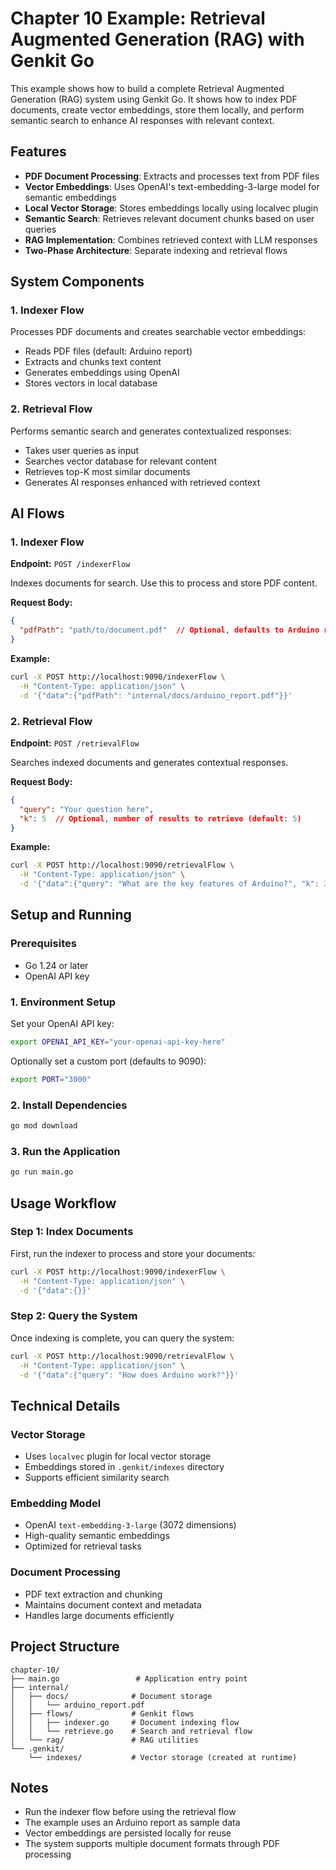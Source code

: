 # Chapter 10 Example: Retrieval Augmented Generation (RAG) with Genkit Go

This example shows how to build a complete Retrieval Augmented Generation (RAG) system using Genkit Go. It shows how to index PDF documents, create vector embeddings, store them locally, and perform semantic search to enhance AI responses with relevant context.

## Features

- **PDF Document Processing**: Extracts and processes text from PDF files
- **Vector Embeddings**: Uses OpenAI's text-embedding-3-large model for semantic embeddings
- **Local Vector Storage**: Stores embeddings locally using localvec plugin
- **Semantic Search**: Retrieves relevant document chunks based on user queries
- **RAG Implementation**: Combines retrieved context with LLM responses
- **Two-Phase Architecture**: Separate indexing and retrieval flows

## System Components

### 1. Indexer Flow
Processes PDF documents and creates searchable vector embeddings:
- Reads PDF files (default: Arduino report)
- Extracts and chunks text content
- Generates embeddings using OpenAI
- Stores vectors in local database

### 2. Retrieval Flow
Performs semantic search and generates contextualized responses:
- Takes user queries as input
- Searches vector database for relevant content
- Retrieves top-K most similar documents
- Generates AI responses enhanced with retrieved context

## AI Flows

### 1. Indexer Flow
**Endpoint:** `POST /indexerFlow`

Indexes documents for search. Use this to process and store PDF content.

**Request Body:**
```json
{
  "pdfPath": "path/to/document.pdf"  // Optional, defaults to Arduino report
}
```

**Example:**
```bash
curl -X POST http://localhost:9090/indexerFlow \
  -H "Content-Type: application/json" \
  -d '{"data":{"pdfPath": "internal/docs/arduino_report.pdf"}}'
```

### 2. Retrieval Flow
**Endpoint:** `POST /retrievalFlow`

Searches indexed documents and generates contextual responses.

**Request Body:**
```json
{
  "query": "Your question here",
  "k": 5  // Optional, number of results to retrieve (default: 5)
}
```

**Example:**
```bash
curl -X POST http://localhost:9090/retrievalFlow \
  -H "Content-Type: application/json" \
  -d '{"data":{"query": "What are the key features of Arduino?", "k": 3}}'
```

## Setup and Running

### Prerequisites
- Go 1.24 or later
- OpenAI API key

### 1. Environment Setup
Set your OpenAI API key:
```bash
export OPENAI_API_KEY="your-openai-api-key-here"
```

Optionally set a custom port (defaults to 9090):
```bash
export PORT="3000"
```

### 2. Install Dependencies
```bash
go mod download
```

### 3. Run the Application
```bash
go run main.go
```

## Usage Workflow

### Step 1: Index Documents
First, run the indexer to process and store your documents:
```bash
curl -X POST http://localhost:9090/indexerFlow \
  -H "Content-Type: application/json" \
  -d '{"data":{}}'
```

### Step 2: Query the System
Once indexing is complete, you can query the system:
```bash
curl -X POST http://localhost:9090/retrievalFlow \
  -H "Content-Type: application/json" \
  -d '{"data":{"query": "How does Arduino work?"}}'
```

## Technical Details

### Vector Storage
- Uses `localvec` plugin for local vector storage
- Embeddings stored in `.genkit/indexes` directory
- Supports efficient similarity search

### Embedding Model
- OpenAI `text-embedding-3-large` (3072 dimensions)
- High-quality semantic embeddings
- Optimized for retrieval tasks

### Document Processing
- PDF text extraction and chunking
- Maintains document context and metadata
- Handles large documents efficiently

## Project Structure

```
chapter-10/
├── main.go                 # Application entry point
├── internal/
│   ├── docs/              # Document storage
│   │   └── arduino_report.pdf
│   ├── flows/             # Genkit flows
│   │   ├── indexer.go     # Document indexing flow
│   │   └── retrieve.go    # Search and retrieval flow
│   └── rag/               # RAG utilities
└── .genkit/
    └── indexes/           # Vector storage (created at runtime)
```

## Notes

- Run the indexer flow before using the retrieval flow
- The example uses an Arduino report as sample data
- Vector embeddings are persisted locally for reuse
- The system supports multiple document formats through PDF processing
